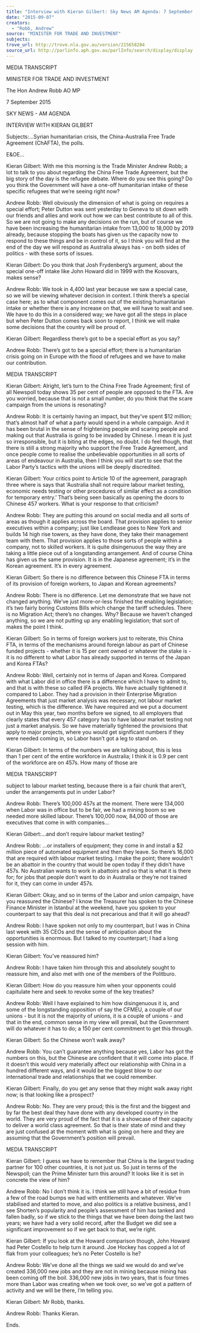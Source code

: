 ```yaml
---
title: "Interview with Kieran Gilbert: Sky News AM Agenda: 7 September 2015: Syrian humanitarian crisis; the China-Australia Free Trade Agreement (ChAFTA); polls"
date: "2015-09-07"
creators:
  - "Robb, Andrew"
source: "MINISTER FOR TRADE AND INVESTMENT"
subjects:
trove_url: http://trove.nla.gov.au/version/215658284
source_url: http://parlinfo.aph.gov.au/parlInfo/search/display/display.w3p;query=Id%3A%22media/pressrel/4062598%22
---
```


 MEDIA TRANSCRIPT 

 

 MINISTER FOR TRADE AND INVESTMENT 

 The Hon Andrew Robb AO MP   

 7 September 2015 

 

 SKY NEWS - AM AGENDA 

 INTERVIEW WITH KIERAN GILBERT   

 Subjects:…Syrian humanitarian crisis, the China-Australia Free Trade Agreement (ChAFTA), the polls.   

 E&OE…   

 Kieran Gilbert: With me this morning is the Trade Minister Andrew Robb; a lot to talk to you about  regarding the China Free Trade Agreement, but the big story of the day is the refugee debate.  Where do  you see this going?  Do you think the Government will have a one-off humanitarian intake of these specific  refugees that we’re seeing right now?   

 Andrew Robb: Well obviously the dimension of what is going on requires a special effort; Peter Dutton  was sent yesterday to Geneva to sit down with our friends and allies and work out how we can best  contribute to all of this. So we are not going to make any decisions on the run, but of course we have been  increasing the humanitarian intake from 13,000 to 18,000 by 2019 already, because stopping the boats has  given us the capacity now to respond to these things and be in control of it, so I think you will find at the  end of the day we will respond as Australia always has - on both sides of politics - with these sorts of  issues.    

 Kieran Gilbert: Do you think that Josh Frydenberg’s argument, about the special one-off intake like John  Howard did in 1999 with the Kosovars, makes sense?   

 Andrew Robb: We took in 4,400 last year because we saw a special case, so we will be viewing whatever  decision in context. I think there’s a special case here; as to what component comes out of the existing  humanitarian intake or whether there is any increase on that, we will have to wait and see. We have to do  this in a considered way; we have got all the steps in place but when Peter Dutton comes back soon to  report, I think we will make some decisions that the country will be proud of.    

 Kieran Gilbert: Regardless there’s got to be a special effort as you say?    

 Andrew Robb: There’s got to be a special effort; there is a humanitarian crisis going on in Europe with the  flood of refugees and we have to make our contribution.    

 MEDIA TRANSCRIPT 

 Kieran Gilbert: Alright, let’s turn to the China Free Trade Agreement; first of all Newspoll today shows  35 per cent of people are opposed to the FTA. Are you worried, because that is not a small number, do you  think that the scare campaign from the unions is resonating?   

 Andrew Robb: It is certainly having an impact, but they’ve spent $12 million; that’s almost half of what a  party would spend in a whole campaign. And it has been brutal in the sense of frightening people and  scaring people and making out that Australia is going to be invaded by Chinese. I mean it is just so  irresponsible, but it is biting at the edges, no doubt. I do feel though, that there is still a strong majority who  support the Free Trade Agreement, and once people come to realise the unbelievable opportunities in all  sorts of areas of endeavour in Australia, then I think you will start to see that the Labor Party’s tactics with  the unions will be deeply discredited.    

 Kieran Gilbert: Your critics point to Article 10 of the agreement, paragraph three where is says that  ‘Australia shall not require labour market testing, economic needs testing or other procedures of similar  effect as a condition for temporary entry.’ That’s being seen basically as opening the doors to Chinese 457  workers. What is your response to that criticism?   

 Andrew Robb: They are putting this around on social media and all sorts of areas as though it applies  across the board. That provision applies to senior executives within a company; just like Lendlease goes to  New York and builds 14 high rise towers, as they have done, they take their management team with them.  That provision applies to those sorts of people within a company, not to skilled workers. It is quite  disingenuous the way they are taking a little piece out of a longstanding arrangement. And of course China  has given us the same provision. It is in the Japanese agreement; it’s in the Korean agreement. It’s in every  agreement.    

 Kieran Gilbert: So there is no difference between this Chinese FTA in terms of its provision of foreign  workers, to Japan and Korean agreements?     

 Andrew Robb: There is no difference. Let me demonstrate that we have not changed anything. We’ve just  more-or-less finished the enabling legislation; it’s two fairly boring Customs Bills which change the tariff  schedules. There is no Migration Act; there’s no changes. Why? Because we haven’t changed anything, so  we are not putting up any enabling legislation; that sort of makes the point I think.    

 Kieran Gilbert: So in terms of foreign workers just to reiterate, this China FTA, in terms of the  mechanisms around foreign labour as part of Chinese funded projects - whether it is 15 per cent owned or  whatever the stake is - it is no different to what Labor has already supported in terms of the Japan and  Korea FTAs?   

 Andrew Robb: Well, certainly not in terms of Japan and Korea. Compared with what Labor did in office  there is a difference which I have to admit to, and that is with these so called IFA projects. We have  actually tightened it compared to Labor. They had a provision in their Enterprise Migration Agreements  that just market analysis was necessary, not labour market testing, which is the difference. We have  required and we put a document out in May this year, two months before we signed, to all employers that  clearly states that every 457 category has to have labour market testing not just a market analysis. So we  have materially tightened the provisions that apply to major projects, where you would get significant  numbers if they were needed coming in, so Labor hasn’t got a leg to stand on.   

 Kieran Gilbert: In terms of the numbers we are talking about, this is less than 1 per cent of the entire  workforce in Australia; I think it is 0.9 per cent of the workforce are on 457s. How many of those are 

 MEDIA TRANSCRIPT 

 subject to labour market testing, because there is a fair chunk that aren’t, under the arrangements put in  under Labor?    

 Andrew Robb: There’s 100,000 457s at the moment. There were 134,000 when Labor was in office but to  be fair, we had a mining boom so we needed more skilled labour. There’s 100,000 now, 84,000 of those are  executives that come in with companies…    

 Kieran Gilbert:…and don’t require labour market testing?   

 Andrew Robb: …or installers of equipment; they come in and install a $2 million piece of automated  equipment and then they leave. So there’s 16,000 that are required with labour market testing. I make the  point; there wouldn’t be an abattoir in the country that would be open today if they didn’t have 457s. No  Australian wants to work in abattoirs and so that is what it is there for; for jobs that people don’t want to do  in Australia or they’re not trained for it, they can come in under 457s.   

 Kieran Gilbert: Okay, and so in terms of the Labor and union campaign, have you reassured the Chinese?  I know the Treasurer has spoken to the Chinese Finance Minister in Istanbul at the weekend, have you  spoken to your counterpart to say that this deal is not precarious and that it will go ahead?      

 Andrew Robb: I have spoken not only to my counterpart, but I was in China last week with 35 CEOs and  the sense of anticipation about the opportunities is enormous. But I talked to my counterpart; I had a long  session with him.   

 Kieran Gilbert: You’ve reassured him?    

 Andrew Robb: I have taken him through this and absolutely sought to reassure him, and also met with one  of the members of the Politburo.    

 Kieran Gilbert: How do you reassure him when your opponents could capitulate here and seek to revoke  some of the key treaties?    

 Andrew Robb: Well I have explained to him how disingenuous it is, and some of the longstanding  opposition of say the CFMEU, a couple of our unions - but it is not the majority of unions, it is a couple of  unions - and that in the end, common sense in my view will prevail, but the Government will do whatever  it has to do; a 150 per cent commitment to get this through.    

 Kieran Gilbert: So the Chinese won’t walk away?    

 Andrew Robb: You can’t guarantee anything because yes, Labor has got the numbers on this, but the  Chinese are confident that it will come into place. If it doesn’t this would very materially affect our  relationship with China in a hundred different ways, and it would be the biggest blow to our international  trade and relationships that we could remember.    

 Kieran Gilbert: Finally, do you get any sense that they might walk away right now; is that looking like a  prospect?    

 Andrew Robb: No. They are very proud; this is the first and the biggest and by far the best deal they have  done with any developed country in the world. They are very proud of the fact that it is a showcase of their  capacity to deliver a world class agreement. So that is their state of mind and they are just confused at the  moment with what is going on here and they are assuming that the Government’s position will prevail.  

 MEDIA TRANSCRIPT 

 

 Kieran Gilbert: I guess we have to remember that China is the largest trading partner for 100 other  countries, it is not just us. So just in terms of the Newspoll; can the Prime Minister turn this around? It   looks like it is set in concrete the view of him?   

 Andrew Robb: No I don’t think it is. I think we still have a bit of residue from a few of the road bumps we  had with entitlements and whatever. We’ve stabilised and started to move, and also politics is a relative  business, and I see Shorten’s popularity and people’s assessment of him has tanked and fallen badly, so if  we stick to the things that we have been doing the last two years; we have had a very solid record, after the  Budget we did see a significant improvement so if we get back to that, we’re right.       

 

 Kieran Gilbert: If you look at the Howard comparison though, John Howard had Peter Costello to help  turn it around. Joe Hockey has copped a lot of flak from your colleagues; he’s no Peter Costello is he?   

 Andrew Robb: We’ve done all the things we said we would do and we’ve created 336,000 new jobs and  they are not in mining because mining has been coming off the boil. 336,000 new jobs in two years, that is  four times more than Labor was creating when we took over, so we’ve got a pattern of activity and we will  be there, I’m telling you.    

 Kieran Gilbert: Mr Robb, thanks.    

 Andrew Robb: Thanks Kieran.   

 Ends.   

 

 

